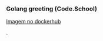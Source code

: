 ### Golang greeting (Code.School)

[Imagem no dockerhub](https://hub.docker.com/r/josecjr/golanggreeting)

.
